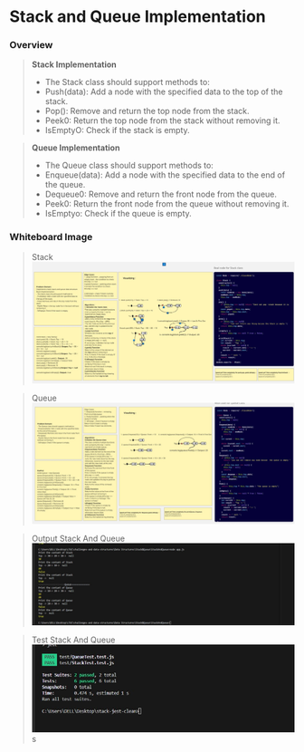 # Stack and Queue Implementation



### Overview  
> **Stack Implementation**
>- The Stack class should support methods to:
>- Push(data): Add a node with the specified data to the top of the stack.
>- Pop(): Remove and return the top node from the stack.
>- Peek0: Return the top node from the stack without removing it.
>- IsEmptyO: Check if the stack is empty.

> **Queue Implementation**
>- The Queue class should support methods to:
>- Enqueue(data): Add a node with the specified data to the end of the queue.
>- Dequeue0: Remove and return the front node from the queue.
>- Peek0: Return the front node from the queue without removing it.
>- IsEmptyo: Check if the queue is empty.

### Whiteboard Image

> Stack 
![Stack](./images/Stack.jpg)

> Queue
![Queue](./images/Queue.jpg)

>Output Stack And Queue
![Output Stack And Queue](./images/OutPut.jpg)

>Test  Stack And Queue
![Test  Stack And Queue](./images/test.jpg)
s